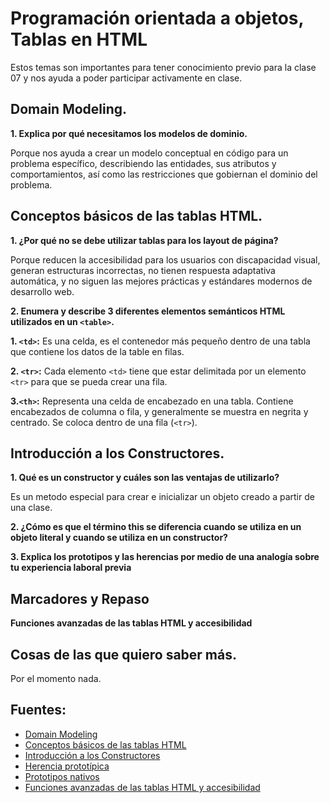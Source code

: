 # Programación orientada a objetos, Tablas en HTML
 Estos temas son importantes para tener conocimiento previo para la clase 07 y nos ayuda a poder participar activamente en clase.
## Domain Modeling.

**1. Explica por qué necesitamos los modelos de dominio.**

Porque nos ayuda a crear un modelo conceptual en código para un problema específico, describiendo las entidades, sus atributos y comportamientos, así como las restricciones que gobiernan el dominio del problema. 

## Conceptos básicos de las tablas HTML.

**1. ¿Por qué no se debe utilizar tablas para los layout de página?**

Porque  reducen la accesibilidad para los usuarios con discapacidad visual, generan estructuras incorrectas, no tienen respuesta adaptativa automática, y no siguen las mejores prácticas y estándares modernos de desarrollo web.

**2. Enumera y describe 3 diferentes elementos semánticos HTML utilizados en un `<table>`.**

**1. `<td>`:** Es una celda, es el contenedor más pequeño dentro de una tabla que contiene los datos de la table en filas.

**2. `<tr>`:** Cada elemento `<td>` tiene que estar delimitada por un elemento `<tr>` para que se pueda crear una fila.

**3.`<th>`:** Representa una celda de encabezado en una tabla. Contiene encabezados de columna o fila, y generalmente se muestra en negrita y centrado. Se coloca dentro de una fila (`<tr>`).

## Introducción a los Constructores.

**1. Qué es un constructor y cuáles son las ventajas de utilizarlo?**

Es un metodo especial para crear e inicializar un objeto creado a partir de una clase. 

**2. ¿Cómo es que el término this se diferencia cuando se utiliza en un objeto literal y cuando se utiliza en un constructor?**

**3. Explica los prototipos y las herencias por medio de una analogía sobre tu experiencia laboral previa**

## Marcadores y Repaso

**Funciones avanzadas de las tablas HTML y accesibilidad**

## Cosas de las que quiero saber más.

Por el momento nada.

## Fuentes:
+ [Domain Modeling](https://github.com/codefellows/domain_modeling#domain-modeling)
+ [Conceptos básicos de las tablas HTML](https://developer.mozilla.org/es/docs/Learn/HTML/Tables/Basics)
+ [Introducción a los Constructores](https://developer.mozilla.org/es/docs/Learn/JavaScript/Objects/Basics#introducing_constructors)
+ [Herencia prototípica](https://es.javascript.info/prototype-inheritance)
+ [Prototipos nativos](https://es.javascript.info/native-prototypes)
+ [Funciones avanzadas de las tablas HTML y accesibilidad](https://developer.mozilla.org/es/docs/Learn/HTML/Tables/Advanced)


